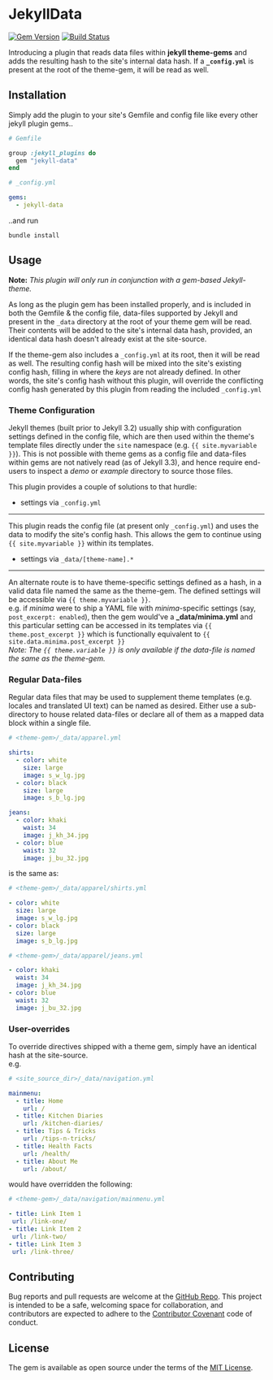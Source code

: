 # JekyllData

[![Gem Version](https://img.shields.io/gem/v/jekyll-data.svg)](https://rubygems.org/gems/jekyll-data)
[![Build Status](https://img.shields.io/travis/ashmaroli/jekyll-data/master.svg?label=Build%20Status)][travis]

[travis]: https://travis-ci.org/ashmaroli/jekyll-data

Introducing a plugin that reads data files within **jekyll theme-gems** and adds the resulting hash to the site's internal data hash. If a **`_config.yml`** is present at the root of the theme-gem, it will be read as well.

## Installation

Simply add the plugin to your site's Gemfile and config file like every other jekyll plugin gems..
```ruby
# Gemfile

group :jekyll_plugins do
  gem "jekyll-data"
end
```
```yaml
# _config.yml

gems:
  - jekyll-data

```
..and run 
```
bundle install
```

## Usage

**Note:** *This plugin will only run in conjunction with a gem-based Jekyll-theme.*

As long as the plugin gem has been installed properly, and is included in both the Gemfile & the config file, data-files supported by Jekyll and present in the `_data` directory at the root of your theme gem will be read. Their contents will be added to the site's internal data hash, provided, an identical data hash doesn't already exist at the site-source.

If the theme-gem also includes a `_config.yml` at its root, then it will be read as well. The resulting config hash will be mixed into the site's existing config hash, filling in where the *keys* are not already defined. In other words, the site's config hash without this plugin, will override the conflicting config hash generated by this plugin from reading the included `_config.yml`

### Theme Configuration

Jekyll themes (built prior to Jekyll 3.2) usually ship with configuration settings defined in the config file, which are then used within the theme's template files directly under the `site` namespace (e.g. `{{ site.myvariable }}`). This is not possible with theme gems as a config file and data-files within gems are not natively read (as of Jekyll 3.3), and hence require end-users to inspect a *demo* or *example* directory to source those files.

This plugin provides a couple of solutions to that hurdle:  

  - settings via `_config.yml`  
  ----------------------------  
  This plugin reads the config file (at present only `_config.yml`) and uses the data to modify the site's config hash. This allows the gem to continue using `{{ site.myvariable }}` within its templates.
  - settings via `_data/[theme-name].*`  
  --------------------------------------  
  An alternate route is to have theme-specific settings defined as a hash, in a valid data file named the same as the theme-gem.
  The defined settings will be accessible via `{{ theme.myvariable }}`.  
  e.g. if *minima* were to ship a YAML file with *minima*-specific settings (say, `post_excerpt: enabled`), then the gem would've a **_data/minima.yml** and this particular setting can be accessed in its templates via `{{ theme.post_excerpt }}` which is functionally equivalent to `{{ site.data.minima.post_excerpt }}`  
  *Note: The `{{ theme.variable }}` is only available if the data-file is named the same as the theme-gem.*

### Regular Data-files

Regular data files that may be used to supplement theme templates (e.g. locales and translated UI text) can be named as desired. Either use a sub-directory to house related data-files or declare all of them as a mapped data block within a single file.

```yaml
# <theme-gem>/_data/apparel.yml

shirts:
  - color: white
    size: large
    image: s_w_lg.jpg
  - color: black
    size: large
    image: s_b_lg.jpg

jeans:
  - color: khaki
    waist: 34
    image: j_kh_34.jpg
  - color: blue
    waist: 32
    image: j_bu_32.jpg
```
is the same as:
```yaml
# <theme-gem>/_data/apparel/shirts.yml

- color: white
  size: large
  image: s_w_lg.jpg
- color: black
  size: large
  image: s_b_lg.jpg
```
```yaml
# <theme-gem>/_data/apparel/jeans.yml

- color: khaki
  waist: 34
  image: j_kh_34.jpg
- color: blue
  waist: 32
  image: j_bu_32.jpg
```

### User-overrides

To override directives shipped with a theme gem, simply have an identical hash at the site-source.  
e.g.
```yaml
# <site_source_dir>/_data/navigation.yml

mainmenu:
  - title: Home
    url: /
  - title: Kitchen Diaries
    url: /kitchen-diaries/
  - title: Tips & Tricks
    url: /tips-n-tricks/
  - title: Health Facts
    url: /health/
  - title: About Me
    url: /about/ 
 ```
 would have overridden the following:
 ```yaml
# <theme-gem>/_data/navigation/mainmenu.yml

- title: Link Item 1
  url: /link-one/
- title: Link Item 2
  url: /link-two/
- title: Link Item 3
  url: /link-three/
```

## Contributing

Bug reports and pull requests are welcome at the [GitHub Repo](https://github.com/ashmaroli/jekyll-data). This project is intended to be a safe, welcoming space for collaboration, and contributors are expected to adhere to the [Contributor Covenant](http://contributor-covenant.org) code of conduct.


## License

The gem is available as open source under the terms of the [MIT License](http://opensource.org/licenses/MIT).
